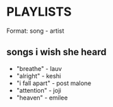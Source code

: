 # PLAYLISTS

Format: song - artist

## songs i wish she heard

- "breathe" - lauv
- "alright" - keshi
- "i fall apart" - post malone
- "attention" - joji
- "heaven" - emilee
